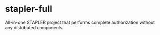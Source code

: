 # stapler-full
All-in-one STAPLER project that performs complete authorization without any distributed components.

